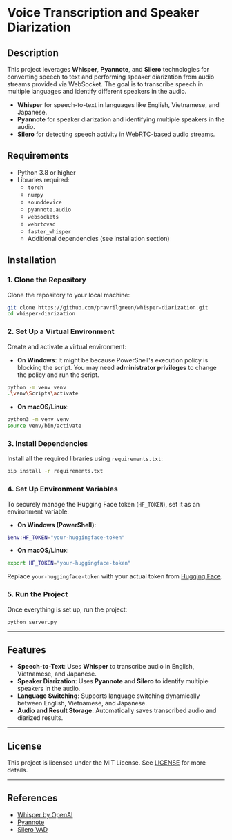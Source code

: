 
# **Voice Transcription and Speaker Diarization**

## Description

This project leverages **Whisper**, **Pyannote**, and **Silero** technologies for converting speech to text and performing speaker diarization from audio streams provided via WebSocket. The goal is to transcribe speech in multiple languages and identify different speakers in the audio.

- **Whisper** for speech-to-text in languages like English, Vietnamese, and Japanese.
- **Pyannote** for speaker diarization and identifying multiple speakers in the audio.
- **Silero** for detecting speech activity in WebRTC-based audio streams.

## Requirements

- Python 3.8 or higher
- Libraries required:
  - `torch`
  - `numpy`
  - `sounddevice`
  - `pyannote.audio`
  - `websockets`
  - `webrtcvad`
  - `faster_whisper`
  - Additional dependencies (see installation section)

## Installation

### 1. **Clone the Repository**
Clone the repository to your local machine:

```bash
git clone https://github.com/pravrilgreen/whisper-diarization.git
cd whisper-diarization
```

### 2. **Set Up a Virtual Environment**

Create and activate a virtual environment:

- **On Windows**:
It might be because PowerShell's execution policy is blocking the script. You may need **administrator privileges** to change the policy and run the script.
```bash
python -m venv venv
.\venv\Scripts\activate
```

- **On macOS/Linux**:

```bash
python3 -m venv venv
source venv/bin/activate
```

### 3. **Install Dependencies**

Install all the required libraries using `requirements.txt`:

```bash
pip install -r requirements.txt
```

### 4. **Set Up Environment Variables**

To securely manage the Hugging Face token (`HF_TOKEN`), set it as an environment variable.

- **On Windows (PowerShell)**:

```powershell
$env:HF_TOKEN="your-huggingface-token"
```

- **On macOS/Linux**:

```bash
export HF_TOKEN="your-huggingface-token"
```

Replace `your-huggingface-token` with your actual token from [Hugging Face](https://huggingface.co/).

### 5. **Run the Project**

Once everything is set up, run the project:

```bash
python server.py
```

---

## Features

- **Speech-to-Text**: Uses **Whisper** to transcribe audio in English, Vietnamese, and Japanese.
- **Speaker Diarization**: Uses **Pyannote** and **Silero** to identify multiple speakers in the audio.
- **Language Switching**: Supports language switching dynamically between English, Vietnamese, and Japanese.
- **Audio and Result Storage**: Automatically saves transcribed audio and diarized results.

---

## License

This project is licensed under the MIT License. See [LICENSE](LICENSE) for more details.

---

## References

- [Whisper by OpenAI](https://huggingface.co/docs/transformers/model_doc/whisper)
- [Pyannote](https://github.com/pyannote/pyannote-audio)
- [Silero VAD](https://github.com/snakers4/silero-vad)
